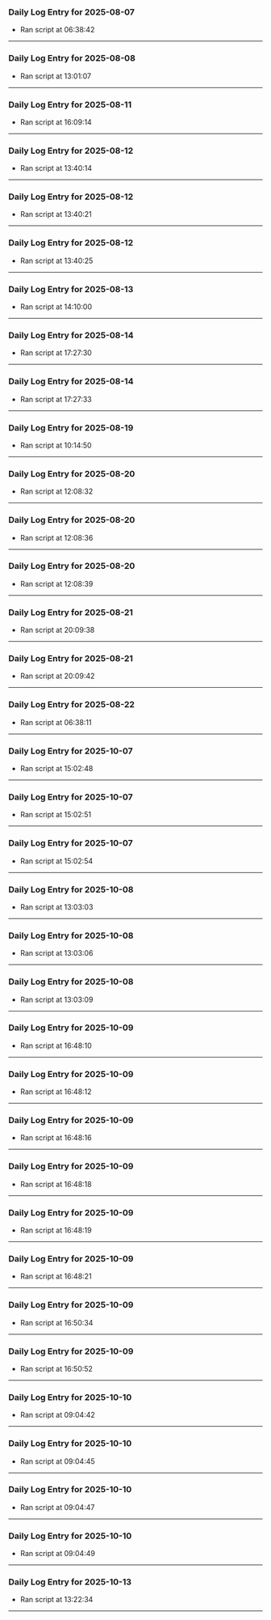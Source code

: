 ### Daily Log Entry for 2025-08-07

* Ran script at 06:38:42

---

### Daily Log Entry for 2025-08-08

* Ran script at 13:01:07

---

### Daily Log Entry for 2025-08-11

* Ran script at 16:09:14

---

### Daily Log Entry for 2025-08-12

* Ran script at 13:40:14

---

### Daily Log Entry for 2025-08-12

* Ran script at 13:40:21

---

### Daily Log Entry for 2025-08-12

* Ran script at 13:40:25

---

### Daily Log Entry for 2025-08-13

* Ran script at 14:10:00

---

### Daily Log Entry for 2025-08-14

* Ran script at 17:27:30

---

### Daily Log Entry for 2025-08-14

* Ran script at 17:27:33

---

### Daily Log Entry for 2025-08-19

* Ran script at 10:14:50

---

### Daily Log Entry for 2025-08-20

* Ran script at 12:08:32

---

### Daily Log Entry for 2025-08-20

* Ran script at 12:08:36

---

### Daily Log Entry for 2025-08-20

* Ran script at 12:08:39

---

### Daily Log Entry for 2025-08-21

* Ran script at 20:09:38

---

### Daily Log Entry for 2025-08-21

* Ran script at 20:09:42

---

### Daily Log Entry for 2025-08-22

* Ran script at 06:38:11

---

### Daily Log Entry for 2025-10-07

* Ran script at 15:02:48

---

### Daily Log Entry for 2025-10-07

* Ran script at 15:02:51

---

### Daily Log Entry for 2025-10-07

* Ran script at 15:02:54

---

### Daily Log Entry for 2025-10-08

* Ran script at 13:03:03

---

### Daily Log Entry for 2025-10-08

* Ran script at 13:03:06

---

### Daily Log Entry for 2025-10-08

* Ran script at 13:03:09

---

### Daily Log Entry for 2025-10-09

* Ran script at 16:48:10

---

### Daily Log Entry for 2025-10-09

* Ran script at 16:48:12

---

### Daily Log Entry for 2025-10-09

* Ran script at 16:48:16

---

### Daily Log Entry for 2025-10-09

* Ran script at 16:48:18

---

### Daily Log Entry for 2025-10-09

* Ran script at 16:48:19

---

### Daily Log Entry for 2025-10-09

* Ran script at 16:48:21

---

### Daily Log Entry for 2025-10-09

* Ran script at 16:50:34

---

### Daily Log Entry for 2025-10-09

* Ran script at 16:50:52

---

### Daily Log Entry for 2025-10-10

* Ran script at 09:04:42

---

### Daily Log Entry for 2025-10-10

* Ran script at 09:04:45

---

### Daily Log Entry for 2025-10-10

* Ran script at 09:04:47

---

### Daily Log Entry for 2025-10-10

* Ran script at 09:04:49

---

### Daily Log Entry for 2025-10-13

* Ran script at 13:22:34

---

